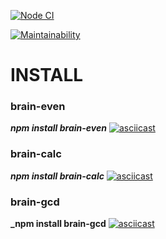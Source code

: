[![Node CI](https://github.com/Andrey2gri/frontend-project-lvl1/workflows/Node%20CI/badge.svg)](https://github.com/Andrey2gri/frontend-project-lvl1/actions)

[![Maintainability](https://api.codeclimate.com/v1/badges/a99a88d28ad37a79dbf6/maintainability)](https://codeclimate.com/github/codeclimate/codeclimate/maintainability)

# INSTALL
### brain-even
**_npm install brain-even_**
[![asciicast](https://asciinema.org/a/p06XkDDMGxX3QPsGWWLZHidV2.svg)](https://asciinema.org/a/p06XkDDMGxX3QPsGWWLZHidV2?speed=4)

### brain-calc
**_npm install brain-calc_**
[![asciicast](https://asciinema.org/a/6ymQtTgGq5q3Kc7CN4P5ZZUNq.svg)](https://asciinema.org/a/6ymQtTgGq5q3Kc7CN4P5ZZUNq?speed=4)

### brain-gcd
**_npm install brain-gcd**
[![asciicast](https://asciinema.org/a/6ymQtTgGq5q3Kc7CN4P5ZZUNq.svg)](https://asciinema.org/a/6ymQtTgGq5q3Kc7CN4P5ZZUNq?speed=4)